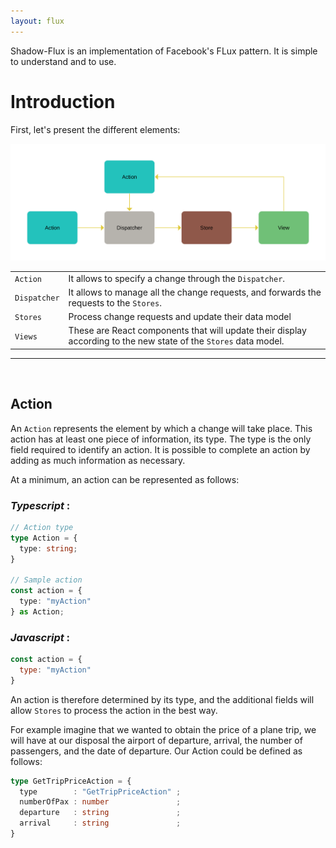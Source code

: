 ```yaml
---
layout: flux
---
```


Shadow-Flux is an implementation of Facebook's FLux pattern. It is simple to understand and to use.

Introduction
===
First, let's present the different elements:

![Octocat](assets/images/diagram.svg)


|||
|--|--|
|`Action`|It allows to specify a change through the `Dispatcher`.|
|`Dispatcher`| It allows to manage all the change requests, and forwards the requests to the `Stores`.|
|`Stores`| Process change requests and update their data model|
|`Views`|These are React components that will update their display according to the new state of the `Stores` data model.|

<hr />
<br />

## Action
An `Action` represents the element by which a change will take place. This action has at least one piece of information, its type. 
The type is the only field required to identify an action. It is possible to complete an action by adding as much information as necessary.

At a minimum, an action can be represented as follows:

### _Typescript_ :
```typescript
// Action type
type Action = {
  type: string;
}

// Sample action
const action = {
  type: "myAction"
} as Action;
```

### _Javascript_ :
```javascript
const action = {
  type: "myAction"
}
```

An action is therefore determined by its type, and the additional fields will allow `Stores` to process the action in the best way.

For example imagine that we wanted to obtain the price of a plane trip, we will have at our disposal the airport of departure, arrival, the number of passengers, and the date of departure. Our Action could be defined as follows:

```typescript
type GetTripPriceAction = {
  type        : "GetTripPriceAction" ;
  numberOfPax : number               ;
  departure   : string               ;
  arrival     : string               ;
}
```